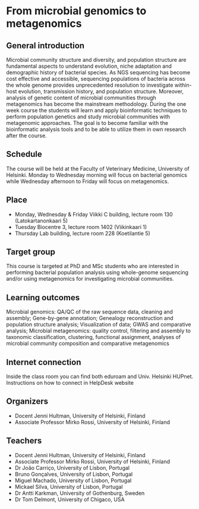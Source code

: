 # From microbial genomics to metagenomics
## General introduction
Microbial community structure and diversity, and population structure are fundamental aspects to understand evolution, niche adaptation and demographic history of bacterial species. As NGS sequencing has become cost effective and accessible, sequencing populations of bacteria across the whole genome provides unprecedented resolution to investigate within-host evolution, transmission history, and population structure. Moreover, analysis of genetic content of microbial communities through metagenomics has become the mainstream methodology. During the one week course the students will learn and apply bioinformatic techniques to perform population genetics and study microbial communities with metagenomic approaches. The goal is to become familiar with the bioinformatic analysis tools and to be able to utilize them in own research after the course.
## Schedule
The course will be held at the Faculty of Veterinary Medicine, University of Helsinki. 
Monday to Wednesday morning will focus on bacterial genomics while Wednesday afternoon to Friday will focus on metagenomics.
## Place
* Monday, Wednesday & Friday Viikki C building, lecture room 130 (Latokartanonkaari 5)
* Tuesday Biocentre 3, lecture room 1402 (Viikinkaari 1)
* Thursday Lab building, lecture room 228 (Koetilantie 5)
## Target group
This course is targeted at PhD and MSc students who are interested in performing bacterial population analysis using whole-genome sequencing and/or using metagenomics for investigating microbial communities.
## Learning outcomes
Microbial genomics: QA/QC of the raw sequence data, cleaning and assembly; Gene-by-gene annotation; Genealogy reconstruction and population structure analysis; Visualization of data; GWAS and comparative analysis; Microbial metagenomics: quality control, filtering and assembly to taxonomic classification, clustering, functional assignment, analyses of microbial community composition and comparative metagenomics
## Internet connection 
Inside the class room you can find both eduroam and Univ. Helsinki HUPnet. Instructions on how to connect in HelpDesk website
## Organizers
* Docent Jenni Hultman, University of Helsinki, Finland 
* Associate Professor Mirko Rossi, University of Helsinki, Finland
## Teachers
* Docent Jenni Hultman, University of Helsinki, Finland
* Associate Professor Mirko Rossi, University of Helsinki, Finland
* Dr João Carriço, University of Lisbon, Portugal
* Bruno Gonçalves, University of Lisbon, Portugal
* Miguel Machado, University of Lisbon, Portugal
* Mickael Silva, University of Lisbon, Portugal 
* Dr Antti Karkman, University of Gothenburg, Sweden
* Dr Tom Delmont, University of Chigaco, USA
